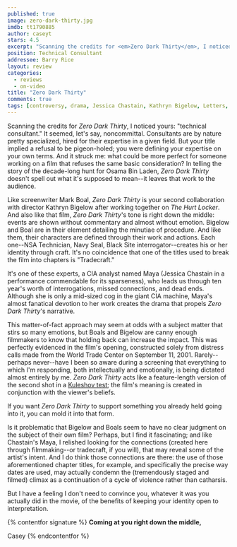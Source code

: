 ```yaml
---
published: true
image: zero-dark-thirty.jpg
imdb: tt1790885
author: caseyt
stars: 4.5
excerpt: "Scanning the credits for <em>Zero Dark Thirty</em>, I noticed yours: &ldquo;technical consultant.&rdquo; It seemed, let&rsquo;s say, noncommittal. Consultants are by nature pretty specialized, hired for their expertise in a given field.  But your title implied a refusal to be pigeon-holed; you were defining your expertise on your own terms. And it struck me: what could be more perfect for someone working on a film that refuses the same basic consideration? In telling the story of the decade-long hunt for Osama Bin Laden, <em>Zero Dark Thirty</em> doesn&rsquo;t spell out what it&rsquo;s supposed to mean&mdash;it leaves that work to the audience."
position: Technical Consultant
addressee: Barry Rice
layout: review
categories: 
  - reviews
  - on-video
title: "Zero Dark Thirty"
comments: true
tags: [controversy, drama, Jessica Chastain, Kathryn Bigelow, Letters, war]
---
```

Scanning the credits for _Zero Dark Thirty_, I noticed yours: "technical consultant." It seemed, let's say, noncommittal. Consultants are by nature pretty specialized, hired for their expertise in a given field. But your title implied a refusal to be pigeon-holed; you were defining your expertise on your own terms. And it struck me: what could be more perfect for someone working on a film that refuses the same basic consideration? In telling the story of the decade-long hunt for Osama Bin Laden, _Zero Dark Thirty_ doesn't spell out what it's supposed to mean--it leaves that work to the audience.

Like screenwriter Mark Boal, _Zero Dark Thirty_ is your second collaboration with director Kathryn Bigelow after working together on _The Hurt Locker_. And also like that film, _Zero Dark Thirty_'s tone is right down the middle: events are shown without commentary and almost without emotion. Bigelow and Boal are in their element detailing the minutiae of procedure. And like them, their characters are defined through their work and actions. Each one--NSA Technician, Navy Seal, Black Site interrogator--creates his or her identity through craft. It's no coincidence that one of the titles used to break the film into chapters is "Tradecraft."

It's one of these experts, a CIA analyst named Maya (Jessica Chastain in a performance commendable for its sparseness), who leads us through ten year's worth of interrogations, missed connections, and dead ends. Although she is only a mid-sized cog in the giant CIA machine, Maya's almost fanatical devotion to her work creates the drama that propels _Zero Dark Thirty_'s narrative.

This matter-of-fact approach may seem at odds with a subject matter that stirs so many emotions, but Boals and Bigelow are canny enough filmmakers to know that holding back can increase the impact. This was perfectly evidenced in the film's opening, constructed solely from distress calls made from the World Trade Center on September 11, 2001. Rarely--perhaps never--have I been so aware during a screening that everything to which I'm responding, both intellectually and emotionally, is being dictated almost entirely by me. _Zero Dark Thirty_ acts like a feature-length version of the second shot in a [Kuleshov test][1]; the film's meaning is created in conjunction with the viewer's beliefs.

   [1]: http://en.wikipedia.org/wiki/Kuleshov_Effect"

If you want _Zero Dark Thirty_ to support something you already held going into it, you can mold it into that form.

Is it problematic that Bigelow and Boals seem to have no clear judgment on the subject of their own film? Perhaps, but I find it fascinating; and like Chastain's Maya, I relished looking for the connections (created here through filmmaking--or tradecraft, if you will), that may reveal some of the artist's intent. And I do think those connections are there: the use of those aforementioned chapter titles, for example, and specifically the precise way dates are used, may actually condemn the (tremendously staged and filmed) climax as a continuation of a cycle of violence rather than catharsis.

But I have a feeling I don't need to convince you, whatever it was you actually did in the movie, of the benefits of keeping your identity open to interpretation.

{% contentfor signature %}
**Coming at you right down the middle,**

Casey
{% endcontentfor %}